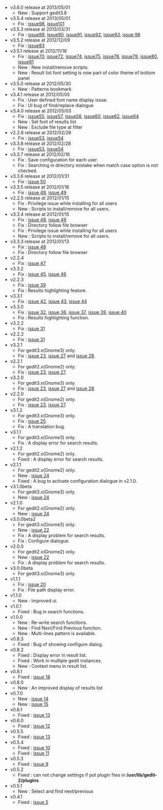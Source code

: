   * v3.6.0 release at 2013/05/01
    * New : Support gedit3.8
  * v3.5.4 release at 2013/05/01
    * Fix : [issue98](https://code.google.com/p/advanced-find/issues/detail?id=98), [issue101](https://code.google.com/p/advanced-find/issues/detail?id=101)
  * v3.5.3 release at 2013/03/31
    * Fix : [issue89](https://code.google.com/p/advanced-find/issues/detail?id=89), [issue90](https://code.google.com/p/advanced-find/issues/detail?id=90), [issue91](https://code.google.com/p/advanced-find/issues/detail?id=91), [issue92](https://code.google.com/p/advanced-find/issues/detail?id=92), [issue93](https://code.google.com/p/advanced-find/issues/detail?id=93), [issue 98](https://code.google.com/p/advanced-find/issues/detail?id=98)
  * v3.5.2 release at 2012/12/09
    * Fix : [issue83](https://code.google.com/p/advanced-find/issues/detail?id=83)
  * v3.5.1 release at 2012/11/18
    * Fix : [issue70](https://code.google.com/p/advanced-find/issues/detail?id=70), [issue72](https://code.google.com/p/advanced-find/issues/detail?id=72), [issue74](https://code.google.com/p/advanced-find/issues/detail?id=74), [issue75](https://code.google.com/p/advanced-find/issues/detail?id=75), [issue78](https://code.google.com/p/advanced-find/issues/detail?id=78), [issue79](https://code.google.com/p/advanced-find/issues/detail?id=79), [issue80](https://code.google.com/p/advanced-find/issues/detail?id=80), [issue81](https://code.google.com/p/advanced-find/issues/detail?id=81)
    * New : New install/remove scripts.
    * New : Result list font setting is now part of color theme of bottom panel
  * v3.5.0 release at 2012/05/30
    * New : Patterns bookmark
  * v3.4.1 release at 2012/05/05
    * Fix : User defined font name display issue.
    * Fix : UI bug of find/replace dialogue
  * v3.4.0 release at 2012/05/03
    * Fix : [issue55](https://code.google.com/p/advanced-find/issues/detail?id=55), [issue57](https://code.google.com/p/advanced-find/issues/detail?id=57), [issue58](https://code.google.com/p/advanced-find/issues/detail?id=58), [issue60](https://code.google.com/p/advanced-find/issues/detail?id=60), [issue62](https://code.google.com/p/advanced-find/issues/detail?id=62), [issue64](https://code.google.com/p/advanced-find/issues/detail?id=64)
    * New : Set font of results list
    * New : Exclude file type at filter
  * v2.2.6 release at 2012/02/28
    * Fix : [issue53](https://code.google.com/p/advanced-find/issues/detail?id=53), [issue54](https://code.google.com/p/advanced-find/issues/detail?id=54)
  * v3.3.8 release at 2012/02/28
    * Fix : [issue53](https://code.google.com/p/advanced-find/issues/detail?id=53), [issue54](https://code.google.com/p/advanced-find/issues/detail?id=54)
  * v3.3.7 release at 2012/02/16
    * Fix : Save configuration for each user.
    * Fix : Searching in directory mistake when match case option is not checked.
  * v3.3.6 release at 2012/01/31
    * Fix : [issue 50](https://code.google.com/p/advanced-find/issues/detail?id=50)
  * v3.3.5 release at 2012/01/18
    * Fix : [issue 48](https://code.google.com/p/advanced-find/issues/detail?id=48), [issue 49](https://code.google.com/p/advanced-find/issues/detail?id=49)
  * v2.2.5 release at 2012/01/15
    * Fix : Privilege issue while installing for all users
    * New : Scripts to install/remove for all users.
  * v3.3.4 release at 2012/01/15
    * Fix : [issue 48](https://code.google.com/p/advanced-find/issues/detail?id=48), [issue 49](https://code.google.com/p/advanced-find/issues/detail?id=49)
    * Fix : Directory follow file browser
    * Fix : Privilege issue while installing for all users
    * New : Scripts to install/remove for all users.
  * v3.3.3 release at 2012/01/13
    * Fix : [issue 48](https://code.google.com/p/advanced-find/issues/detail?id=48)
    * Fix : Directory follow file browser
  * v2.2.4
    * Fix : [issue 47](https://code.google.com/p/advanced-find/issues/detail?id=47)
  * v3.3.2
    * Fix : [issue 45](https://code.google.com/p/advanced-find/issues/detail?id=45), [issue 46](https://code.google.com/p/advanced-find/issues/detail?id=46)
  * v2.2.3
    * Fix : [issue 39](https://code.google.com/p/advanced-find/issues/detail?id=39)
    * Fix : Results highlighting feature.
  * v3.3.1
    * Fix : [issue 42](https://code.google.com/p/advanced-find/issues/detail?id=42), [issue 43](https://code.google.com/p/advanced-find/issues/detail?id=43), [issue 44](https://code.google.com/p/advanced-find/issues/detail?id=44)
  * v3.3.0
    * Fix : [issue 32](https://code.google.com/p/advanced-find/issues/detail?id=32), [issue 36](https://code.google.com/p/advanced-find/issues/detail?id=36), [issue 37](https://code.google.com/p/advanced-find/issues/detail?id=37), [issue 39](https://code.google.com/p/advanced-find/issues/detail?id=39), [issue 40](https://code.google.com/p/advanced-find/issues/detail?id=40)
    * Fix : Results highlighting function.
  * v3.2.2
    * Fix : [issue 31](https://code.google.com/p/advanced-find/issues/detail?id=31)
  * v2.2.2
    * Fix : [issue 31](https://code.google.com/p/advanced-find/issues/detail?id=31)
  * v3.2.1
    * For gedit3.x(Gnome3) only.
    * Fix : [issue 23](https://code.google.com/p/advanced-find/issues/detail?id=23), [issue 27](https://code.google.com/p/advanced-find/issues/detail?id=27) and [issue 28](https://code.google.com/p/advanced-find/issues/detail?id=28).
  * v2.2.1
    * For gedit2.x(Gnome2) only.
    * Fix : [issue 23](https://code.google.com/p/advanced-find/issues/detail?id=23), [issue 27](https://code.google.com/p/advanced-find/issues/detail?id=27).
  * v3.2.0
    * For gedit3.x(Gnome3) only.
    * Fix : [issue 23](https://code.google.com/p/advanced-find/issues/detail?id=23), [issue 27](https://code.google.com/p/advanced-find/issues/detail?id=27) and [issue 28](https://code.google.com/p/advanced-find/issues/detail?id=28).
  * v2.2.0
    * For gedit2.x(Gnome2) only.
    * Fix : [issue 23](https://code.google.com/p/advanced-find/issues/detail?id=23), [issue 27](https://code.google.com/p/advanced-find/issues/detail?id=27).
  * v3.1.2
    * For gedit3.x(Gnome3) only.
    * Fix : [issue 25](https://code.google.com/p/advanced-find/issues/detail?id=25).
    * Fix : A translation bug.
  * v3.1.1
    * For gedit3.x(Gnome3) only.
    * Fix : A display error for search results.
  * v2.1.2
    * For gedit2.x(Gnome2) only.
    * Fixed : A display error for search results.
  * v2.1.1
    * For gedit2.x(Gnome2) only.
    * New : [issue 24](https://code.google.com/p/advanced-find/issues/detail?id=24)
    * Fixed : A bug to activate configuration dialogue in v2.1.0.
  * v3.1.0beta
    * For gedit3.x(Gnome3) only.
    * New : [issue 24](https://code.google.com/p/advanced-find/issues/detail?id=24)
  * v2.1.0
    * For gedit2.x(Gnome2) only.
    * New : [issue 24](https://code.google.com/p/advanced-find/issues/detail?id=24)
  * v3.0.0beta2
    * For gedit3.x(Gnome3) only.
    * New : [issue 22](https://code.google.com/p/advanced-find/issues/detail?id=22)
    * Fix : A display problem for search results.
    * Fix : Configure dialogue.
  * v2.0.0
    * For gedit2.x(Gnome2) only.
    * New : [issue 22](https://code.google.com/p/advanced-find/issues/detail?id=22)
    * Fix : A display problem for search results.
  * v3.0.0beta
    * For gedit3.x(Gnome3) only.
  * v1.1.1
    * Fix : [issue 20](https://code.google.com/p/advanced-find/issues/detail?id=20)
    * Fix : File path display error.
  * v1.1.0
    * New : Improved ui.
  * v1.0.1
    * Fixed : Bug in search functions.
  * v1.0.0
    * New : Re-write search functions.
    * New : Find Next/Find Previous function.
    * New : Multi-lines pattern is available.
  * v0.8.3
    * Fixed : Bug of showing configure dialog.
  * v0.8.2
    * Fixed : Display error in result list.
    * Fixed : Work in multiple gedit instances.
    * New : Context menu in result list.
  * v0.8.1
    * Fixed : [issue 18](https://code.google.com/p/advanced-find/issues/detail?id=18)
  * v0.8.0
    * New : An improved display of results list
  * v0.7.0
    * New : [issue 14](https://code.google.com/p/advanced-find/issues/detail?id=14)
    * New : [issue 15](https://code.google.com/p/advanced-find/issues/detail?id=15)
  * v0.6.1
    * Fixed : [issue 13](https://code.google.com/p/advanced-find/issues/detail?id=13)
  * v0.6.0
    * Fixed : [issue 12](https://code.google.com/p/advanced-find/issues/detail?id=12)
  * v0.5.5
    * Fixed : [issue 13](https://code.google.com/p/advanced-find/issues/detail?id=13)
  * v0.5.4
    * Fixed : [issue 10](https://code.google.com/p/advanced-find/issues/detail?id=10)
    * Fixed : [issue 11](https://code.google.com/p/advanced-find/issues/detail?id=11)
  * v0.5.3
    * Fixed : [issue 9](https://code.google.com/p/advanced-find/issues/detail?id=9)
  * v0.5.2
    * Fixed : can not change settings if put plugin files in **/usr/lib/gedit-2/plugins**
  * v0.5.1
    * New : Select and find next/previous
  * v0.4.1
    * Fixed : [issue 5](https://code.google.com/p/advanced-find/issues/detail?id=5)